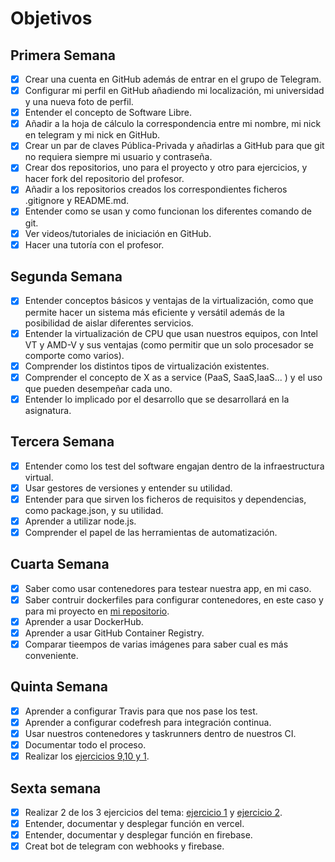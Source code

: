 # Objetivos

## Primera Semana

- [X] Crear una cuenta en GitHub además de entrar en el grupo de Telegram.
- [X] Configurar mi perfil en GitHub añadiendo mi localización, mi universidad y una nueva foto de perfil.
- [X] Entender el concepto de Software Libre.
- [X] Añadir a la hoja de cálculo la correspondencia entre mi nombre, mi nick en telegram y mi nick en GitHub.
- [X] Crear un par de claves Pública-Privada y añadirlas a GitHub para que git no requiera siempre mi usuario y contraseña.
- [X] Crear dos repositorios, uno para el proyecto y otro para ejercicios, y hacer fork del repositorio del profesor.
- [X] Añadir a los repositorios creados los correspondientes ficheros .gitignore y README.md.
- [X] Entender como se usan y como funcionan los diferentes comando de git.
- [X] Ver videos/tutoriales de iniciación en GitHub.
- [X] Hacer una tutoría con el profesor.

## Segunda Semana

- [X] Entender conceptos básicos y ventajas de la virtualización, como que permite hacer un sistema más eficiente y versátil además de la posibilidad de aislar diferentes servicios.
- [X] Entender la virtualización de CPU que usan nuestros equipos, con Intel VT y AMD-V y sus ventajas (como permitir que un solo procesador se comporte como varios).
- [X] Comprender los distintos tipos de virtualización existentes.
- [X] Comprender el concepto de X as a service (PaaS, SaaS,IaaS... ) y el uso que pueden desempeñar cada uno.
- [X] Entender lo implicado por el desarrollo que se desarrollará en la asignatura.

## Tercera Semana

- [X] Entender como los test del software engajan dentro de la infraestructura virtual.
- [X] Usar gestores de versiones y entender su utilidad.
- [X] Entender para que sirven los ficheros de requisitos y dependencias, como package.json, y su utilidad.
- [X] Aprender a utilizar node.js.
- [X] Comprender el papel de las herramientas de automatización.

## Cuarta Semana

- [X] Saber como usar contenedores para testear nuestra app, en mi caso.
- [X] Saber contruir dockerfiles para configurar contenedores, en este caso y para mi proyecto en [mi repositorio](https://github.com/XDavid1999/PacketService).
- [X] Aprender a usar DockerHub.
- [X] Aprender a usar GitHub Container Registry.
- [X] Comparar tieempos de varias imágenes para saber cual es más conveniente.

## Quinta Semana

- [X] Aprender a configurar Travis para que nos pase los test.
- [X] Aprender a configurar codefresh para integración continua.
- [X] Usar nuestros contenedores y taskrunners dentro de nuestros CI.
- [X] Documentar todo el proceso.
- [X] Realizar los [ejercicios 9,10 y 1](https://github.com/XDavid1999/Exercises/tree/master/Ejercicios).

## Sexta semana

- [X] Realizar 2 de los 3 ejercicios del tema: [ejercicio 1](https://github.com/XDavid1999/Exercises/blob/master/Ejercicios/ejercicio1-serverless/ejercicio1.md) y [ejercicio 2](https://github.com/XDavid1999/Exercises/blob/master/Ejercicios/ejercicio2-serverless/ejercicio2.md).
- [X] Entender, documentar y desplegar función en vercel.
- [X] Entender, documentar y desplegar función en firebase.
- [X] Creat bot de telegram con webhooks y firebase.